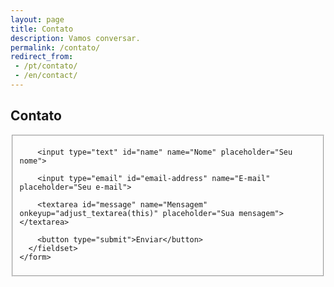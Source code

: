 ```yaml
---
layout: page
title: Contato
description: Vamos conversar.
permalink: /contato/
redirect_from:
 - /pt/contato/
 - /en/contact/
---
```


<style type="text/css" media="screen">
  .container {
    margin: 0px auto;
    max-width: 600px;
  }
</style>

<div class="container">

  <h2>Contato</h2>

  <div class="contact-form">
    <form accept-charset="UTF-8" action="https://formkeep.com/f/b403fc31ae82" method="POST">
      <fieldset>
        <input type="hidden" name="utf8" value="✓">

        <input type="text" id="name" name="Nome" placeholder="Seu nome">

        <input type="email" id="email-address" name="E-mail" placeholder="Seu e-mail">

        <textarea id="message" name="Mensagem" onkeyup="adjust_textarea(this)" placeholder="Sua mensagem"></textarea>

        <button type="submit">Enviar</button>
      </fieldset>
    </form>
  </div>

</div>

<script type="text/javascript">
function adjust_textarea(h) {
    h.style.height = "200px";
    h.style.height = (h.scrollHeight)+"px";
}
</script>
